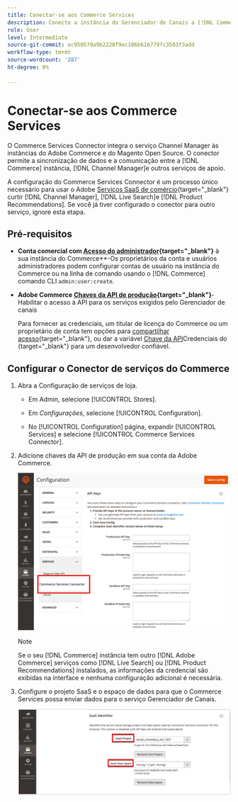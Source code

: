 ```yaml
---
title: Conectar-se aos Commerce Services
description: Conecte a instância do Gerenciador de Canais a [!DNL Commerce services] para permitir a sincronização e a comunicação de dados entre a instância do Commerce, o Gerenciador de Canais e outros serviços de suporte.
role: User
level: Intermediate
source-git-commit: ec950579a9b2220f9ec106b616779fc3503f3add
workflow-type: tm+mt
source-wordcount: '287'
ht-degree: 0%

---
```


# Conectar-se aos Commerce Services

O Commerce Services Connector integra o serviço Channel Manager às instâncias do Adobe Commerce e do Magento Open Source. O conector permite a sincronização de dados e a comunicação entre a [!DNL Commerce] instância, [!DNL Channel Manager]e outros serviços de apoio.

A configuração do Commerce Services Connector é um processo único necessário para usar o Adobe [Serviços SaaS de comércio](https://experienceleague.adobe.com/docs/commerce-merchant-services/user-guides/home.html){target=&quot;_blank&quot;} curtir [!DNL Channel Manager], [!DNL Live Search]e [!DNL Product Recommendations]. Se você já tiver configurado o conector para outro serviço, ignore esta etapa.

## Pré-requisitos

- **Conta comercial com [Acesso do administrador](https://docs.magento.com/user-guide/stores/admin.html){target=&quot;_blank&quot;}** à sua instância do Commerce**-Os proprietários da conta e usuários administradores podem configurar contas de usuário na instância do Commerce ou na linha de comando usando o [!DNL Commerce] comando CLI `admin:user:create`.

- **Adobe Commerce [Chaves da API de produção](https://docs.magento.com/user-guide/system/saas.html#apikey){target=&quot;_blank&quot;}**-Habilitar o acesso à API para os serviços exigidos pelo Gerenciador de canais

   Para fornecer as credenciais, um titular de licença do Commerce ou um proprietário de conta tem opções para
   [compartilhar acesso](https://docs.magento.com/user-guide/magento/magento-account-share.html){target=&quot;_blank&quot;}, ou dar a variável [Chave da API](https://docs.magento.com/user-guide/system/saas.html#apikey)Credenciais do {target=&quot;_blank&quot;} para um desenvolvedor confiável.

## Configurar o Conector de serviços do Commerce

1. Abra a Configuração de serviços de loja.

   - Em Admin, selecione [!UICONTROL Stores].

   - Em *Configurações*, selecione [!UICONTROL Configuration].

   - No [!UICONTROL Configuration] página, expandir [!UICONTROL Services] e selecione [!UICONTROL Commerce Services Connector].

1. Adicione chaves da API de produção em sua conta da Adobe Commerce.

   ![[!DNL Commerce Service Connector] no [!DNL Admin] exibir](assets/commerce-services-connector-admin-service-view.png)


   >[!NOTE]
   >
   > Se o seu [!DNL Commerce] instância tem outro [!DNL Adobe Commerce] serviços como [!DNL Live Search] ou [!DNL Product Recommendations] instalados, as informações da credencial são exibidas na interface e nenhuma configuração adicional é necessária.

1. Configure o projeto SaaS e o espaço de dados para que o Commerce Services possa enviar dados para o serviço Gerenciador de Canais.

   ![[!DNL Commerce Service Connector] Configuração do Identificador SaaS no [!DNL Admin] exibir](assets/commerce-services-connector-saas-config.png)

